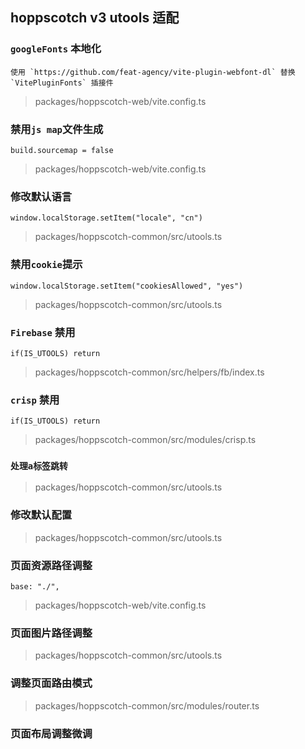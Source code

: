 ## hoppscotch v3 utools 适配

### `googleFonts` 本地化

```
使用 `https://github.com/feat-agency/vite-plugin-webfont-dl` 替换 `VitePluginFonts` 插接件
```

> packages/hoppscotch-web/vite.config.ts

### 禁用`js map`文件生成

`build.sourcemap = false`
> packages/hoppscotch-web/vite.config.ts

### 修改默认语言

`window.localStorage.setItem("locale", "cn")`
> packages/hoppscotch-common/src/utools.ts

### 禁用`cookie`提示

`window.localStorage.setItem("cookiesAllowed", "yes")`
> packages/hoppscotch-common/src/utools.ts

### `Firebase` 禁用

`if(IS_UTOOLS) return`
> packages/hoppscotch-common/src/helpers/fb/index.ts

### `crisp` 禁用

`if(IS_UTOOLS) return`
> packages/hoppscotch-common/src/modules/crisp.ts

### `处理a标签跳转`

> packages/hoppscotch-common/src/utools.ts

### 修改默认配置

> packages/hoppscotch-common/src/utools.ts

### 页面资源路径调整

`base: "./",`
> packages/hoppscotch-web/vite.config.ts

### 页面图片路径调整

> packages/hoppscotch-common/src/utools.ts

### 调整页面路由模式

> packages/hoppscotch-common/src/modules/router.ts

### 页面布局调整微调

